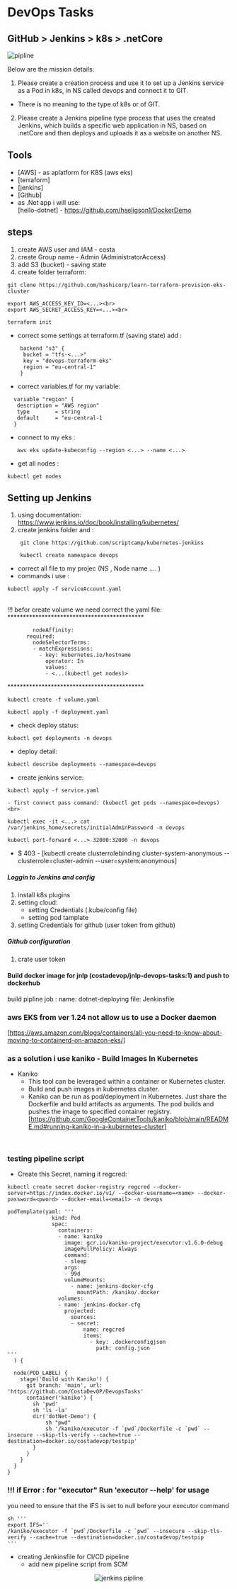 # DevOps Tasks
## GitHub > Jenkins > k8s > .netCore

<img src="https://github.com/CostaDevOP/DevopsTasks/blob/main/pipline.png" alt="pipline">

Below are the mission details:
1. Please create a creation process and use it to set up a Jenkins service as a Pod in k8s, in NS called devops and connect it to GIT.
 - There is no meaning to the type of k8s or of GIT.
2. Please create a Jenkins pipeline type process that uses the created Jenkins,
which builds a specific web application in NS, based on .netCore
and then deploys and uploads it as a website on another NS.

## Tools

- [AWS] - as aplatform for K8S (aws eks)
- [terraform]
- [jenkins]
- [Github]
- as .Net app i will use:<br>
  [hello-dotnet] - https://github.com/hseligson1/DockerDemo <br>

## steps
 
1. create AWS user and IAM - costa
2. create Group name - Admin (AdministratorAccess)
3. add S3 (bucket) - saving state
4. create folder terraform:
```
git clone https://github.com/hashicorp/learn-terraform-provision-eks-cluster
```

```
export AWS_ACCESS_KEY_ID=<...><br>
export AWS_SECRET_ACCESS_KEY=<...><br>
```
```
terraform init
```
- correct some settings at terraform.tf (saving state) add :<br>
```
    backend "s3" {
     bucket = "tfs-<...>" 
     key = "devops-terraform-eks"
     region = "eu-central-1"
    }
```
- correct variables.tf for my variable:<br>
```
  variable "region" {
   description = "AWS region"
   type        = string
   default     = "eu-central-1
  }
```
- connect to my eks :<br>
```
   aws eks update-kubeconfig --region <...> --name <...>
```
- get all nodes :<br>
```
kubectl get nodes
```

  ## Setting up Jenkins

  1. using documentation: https://www.jenkins.io/doc/book/installing/kubernetes/
  2. create jenkins folder and :<br>
```
    git clone https://github.com/scriptcamp/kubernetes-jenkins
```
```
    kubectl create namespace devops
```
  - correct all file to my projec (NS , Node name .... )<br>
  - commands i use :<br>
```
kubectl apply -f serviceAccount.yaml
```
     
<br>
    !!! befor create volume we need correct the yaml file: <br>
  ******************************************** <be>

```
        nodeAffinity: 
      required: 
        nodeSelectorTerms: 
        - matchExpressions: 
          - key: kubernetes.io/hostname 
            operator: In 
            values: 
            - <...(kubectl get nodes)> 
```
  
  ******************************************** <br>

``` 
kubectl create -f volume.yaml
``` 

```
kubectl apply -f deployment.yaml
```

  - check deploy status:<br>
```
kubectl get deployments -n devops
```
  - deploy detail:<br>
```
kubectl describe deployments --namespace=devops
```
  - create jenkins service:<br>
``` 
kubectl apply -f service.yaml
```

    - first connect pass command: (kubectl get pods --namespace=devops)<br>
``` 
kubectl exec -it <...> cat /var/jenkins_home/secrets/initialAdminPassword -n devops
```
``` 
kubectl port-forward <...> 32000:32000 -n devops
``` 
  -  $ 403 - [kubectl create clusterrolebinding cluster-system-anonymous --clusterrole=cluster-admin --user=system:anonymous]

 ##### Loggin to Jenkins and config 
 1. install k8s plugins<br>
 2. setting cloud:<br>
    - setting Credentials (.kube/config file)<br>
    - setting pod tamplate<br>
 3. setting Credentials for github (user token from github)
 ##### Github configuration 
 1. crate user token

#### Build docker image for jnlp (costadevop/jnlp-devops-tasks:1) and push to dockerhub
build pipline job :
 name: dotnet-deploying
file: Jenkinsfile

### aws EKS from ver 1.24 not allow us to use a Docker daemon
[https://aws.amazon.com/blogs/containers/all-you-need-to-know-about-moving-to-containerd-on-amazon-eks/]

### as a solution i use kaniko - Build Images In Kubernetes
- Kaniko
    - This tool can be leveraged within a container or Kubernetes cluster.
    - Build and push images in kubernetes cluster.
    - Kaniko can be run as pod/deployment in Kubernetes. Just share the Dockerfile and build artifacts as arguments. The pod builds and pushes the image to specified container registry.
[https://github.com/GoogleContainerTools/kaniko/blob/main/README.md#running-kaniko-in-a-kubernetes-cluster]
<br>



### testing pipeline script
- Create this Secret, naming it regcred:
```
kubectl create secret docker-registry regcred --docker-server=https://index.docker.io/v1/ --docker-username=<name> --docker-password=<pword> --docker-email=<email> -n devops
```
```
podTemplate(yaml: '''
              kind: Pod
              spec:
                containers:
                - name: kaniko
                  image: gcr.io/kaniko-project/executor:v1.6.0-debug
                  imagePullPolicy: Always
                  command:
                  - sleep
                  args:
                  - 99d
                  volumeMounts:
                    - name: jenkins-docker-cfg
                      mountPath: /kaniko/.docker
                volumes:
                - name: jenkins-docker-cfg
                  projected:
                    sources:
                    - secret:
                        name: regcred
                        items:
                          - key: .dockerconfigjson
                            path: config.json
'''
  ) {

  node(POD_LABEL) {
    stage('Build with Kaniko') {
      git branch: 'main', url: 'https://github.com/CostaDevOP/DevopsTasks'
      container('kaniko') {
        sh 'pwd' 
        sh 'ls -la'
        dir('dotNet-Demo') {
            sh "pwd"
            sh '/kaniko/executor -f `pwd`/Dockerfile -c `pwd` --insecure --skip-tls-verify --cache=true --destination=docker.io/costadevop/testpip'
        }
      }
    }
  }
}
```

### !!! if Error : for "executor" Run 'executor --help' for usage
you need to ensure that the IFS is set to null before your executor command
```
sh '''
export IFS=''
/kaniko/executor -f `pwd`/Dockerfile -c `pwd` --insecure --skip-tls-verify --cache=true --destination=docker.io/costadevop/testpip
'''
```



- creating Jenkinsfile for CI/CD pipeline
    -   add new pipeline script from SCM
 <p align="center">
  <img src="https://github.com/CostaDevOP/DevopsTasks/blob/main/jenkins-pipeline.png" alt="jenkins pipline">
</p>


